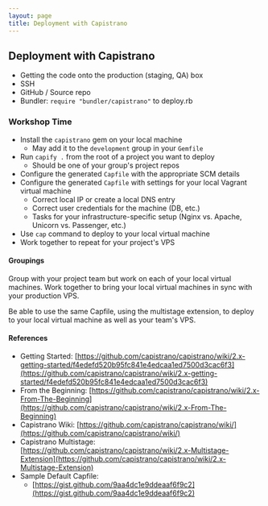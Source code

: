 ```yaml
---
layout: page
title: Deployment with Capistrano
---
```


## Deployment with Capistrano

* Getting the code onto the production (staging, QA) box
* SSH
* GitHub / Source repo
* Bundler: `require "bundler/capistrano"` to deploy.rb

### Workshop Time

* Install the `capistrano` gem on your local machine
    * May add it to the `development` group in your `Gemfile`
* Run `capify .` from the root of a project you want to deploy
    * Should be one of your group's project repos
* Configure the generated `Capfile` with the appropriate SCM details
* Configure the generated `Capfile` with settings for your local Vagrant virtual machine
    * Correct local IP or create a local DNS entry
    * Correct user credentials for the machine (DB, etc.)
    * Tasks for your infrastructure-specific setup (Nginx vs. Apache, Unicorn vs. Passenger, etc.)
* Use `cap` command to deploy to your local virtual machine
* Work together to repeat for your project's VPS

#### Groupings

Group with your project team but work on each of your local virtual machines. Work together to bring your local virtual machines in sync with your production VPS.

Be able to use the same Capfile, using the multistage extension, to deploy to your local virtual machine as well as your team's VPS.

#### References

* Getting Started: [https://github.com/capistrano/capistrano/wiki/2.x-getting-started/f4edefd520b95fc841e4edcaa1ed7500d3cac6f3](https://github.com/capistrano/capistrano/wiki/2.x-getting-started/f4edefd520b95fc841e4edcaa1ed7500d3cac6f3)
* From the Beginning: [https://github.com/capistrano/capistrano/wiki/2.x-From-The-Beginning](https://github.com/capistrano/capistrano/wiki/2.x-From-The-Beginning)
* Capistrano Wiki: [https://github.com/capistrano/capistrano/wiki/](https://github.com/capistrano/capistrano/wiki/)
* Capistrano Multistage: [https://github.com/capistrano/capistrano/wiki/2.x-Multistage-Extension](https://github.com/capistrano/capistrano/wiki/2.x-Multistage-Extension)
* Sample Default Capfile:
    * [https://gist.github.com/9aa4dc1e9ddeaaf6f9c2](https://gist.github.com/9aa4dc1e9ddeaaf6f9c2)